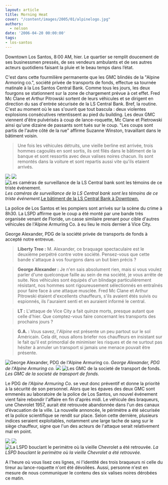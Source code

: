```yaml
---
layout: article
title: Morning Heat
cover: "/content/images/2005/01/alpinelogo.jpg"
authors:
  - nelson
date: '2006-04-20 00:00:00'
tags:
- los-santos
---
```


Downtown Los Santos, 8:00 AM, hier. Le quartier se remplit doucement de ses businessmen pressés, de ses vendeurs ambulants et de ses autres acteurs quotidiens faisant la pluie et le beau temps dans l’état.

C'est dans cette fourmilière permanente que les GMC blindés de la "Alpine Armoring co.", société privée&nbsp;de transports de fonds, effectue sa tournée matinale à la Los Santos Central Bank. Comme tous les jours, les deux fourgons se stationnent sur la zone de chargement prévue à cet effet. Fred Mc Clane et Arthur Pitrowski sortent de leurs véhicules et se dirigent en direction du sas d'entrée sécurisée de la LS Central Bank. Bref, la routine. C'est au moment où le sas s'ouvrit que tout bascula : deux violentes explosions consécutives retentissent au pied du building. Les deux GMC viennent d'être pulvérisés à coup de lance-roquette, Mc Clane et Pietrowski ainsi qu'une dizaine de passants sont tués sur le coup. "Les coups sont partis de l'autre côté de la rue" affirme Suzanne Winston, travaillant dans le bâtiment voisin.

> Une fois les véhicules détruits, une vieille berline est arrivée, trois hommes cagoulés en sont sortis, ils ont filés dans le bâtiment de la banque et sont ressortis avec deux valises noires chacun. Ils sont remontés dans la voiture et sont repartis aussi vite qu'ils etaient arrivés.

![](/content/images/2005/01/cam1.jpg)
![](/content/images/2005/01/cam2.jpg)
![Les caméras de surveillance de la LS Central bank sont les témoins de ce triste événement.](/content/images/2005/01/cam3.jpg)
_Les caméras de surveillance de la LS Central bank sont les témoins de ce triste événement._[Le bâtiment de la LS Central Bank à Downtown.](/content/images/2005/01/lsbank.jpg)

La police de Los Santos et les pompiers sont arrivés sur la scène du crime à 8h30. La LSPD affirme que le coup a été monté par une bande très organisée venant de Floride, un casse similaire&nbsp;prenant pour cible d'autres véhicules de l'Alpine Armuring Co.&nbsp;à&nbsp;eu lieu le mois dernier à Vice City.

George Alexander, PDG de la société privée de transports de fonds à accepté notre entrevue.

> **Liberty Tree :** M. Alexander, ce braquage spectaculaire est le deuxième perpétré contre votre société. Pensez-vous que cette bande s'attaque à vos fourgons dans un but bien précis ?

> **George Alexander :** Je n'en sais absolument rien, mais si vous voulez parler d'une quelconque faille au sein de ma société, je vous arrête de suite. Nos véhicules sont équipés d'un blindage particulièrement résistant, nos hommes sont rigoureusement sélectionnés en entraînés pour faire face à une attaque musclée. Fred Mc Clane et Arthur Pitrowski étaient d'excellents chauffeurs, s'ils avaient étés suivis ou espionnés, ils l'auraient senti et en auraient informé le central.

> **LT :** L'attaque de Vice City a fait quinze morts, presque autant que celle d'hier. Que comptez-vous faire concernant les transports des prochains jours ?

> **G.A. :** Vous savez, l'_Alpine_ est présente un peu partout sur le sol Américain. Cela dit, nous allons briefer nos chauffeurs en insistant sur le fait qu'il est primordial de minimiser les risques et de ne surtout pas hésiter à annuler un transport si jamais une menace pouvait être présente.

![George Alexander, PDG de l'Alpine Armuring co.](/content/images/2005/01/GA.jpg)
_George Alexander, PDG de l'Alpine Armuring co._[](/content/images/2005/01/alpinelogo.jpg)
![](/content/images/2005/01/stock1.jpg)
![Les GMC de la societé de transport de fonds.](/content/images/2005/01/stock2.jpg)
_Les GMC de la societé de transport de fonds._

Le PDG de _l'Alpine Armuring Co_. se veut donc préventif et donne la priorité à la sécurité de son personnel. Alors que les épaves des deux GMC sont emmenés au laboratoire de la police de Los Santos, un nouvel événement vient faire rebondir l'affaire en fin d'après midi. Le véhicule des braqueurs, une Chevrolet 1957, aurait été retrouvée abandonnée dans l'un des canaux d’évacuation de la ville. La nouvelle annoncée, le périmètre a été sécurisée et la police scientifique se rendit sur place. Selon cette dernière, plusieurs indices seraient exploitables, notamment une large tache de sang sur le siège chauffeur, signe que l'un des acteurs de l'attaque serait relativement mal en point.

![](/content/images/2005/01/belair.jpg)
![](/content/images/2005/01/belair2.jpg)
![La LSPD bouclant le perimètre où la vieille Chevrolet a été retrouvée.](/content/images/2005/01/blood.jpg)
_La LSPD bouclant le perimètre où la vieille Chevrolet a été retrouvée._

A l'heure où vous lisez ces lignes, ni l'identité des trois braqueurs ni celle du tireur au lance-roquette n'ont été dévoilées. Aussi, personne n'est en mesure de nous communiquer le contenu des six valises noires dérobées ce matin.